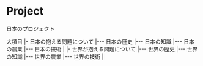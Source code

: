 # Project
日本のプロジェクト

大項目
|- 日本の抱える問題について
|--- 日本の歴史
|--- 日本の知識
|--- 日本の農業
|--- 日本の技術
|
|- 世界が抱える問題について
|--- 世界の歴史
|--- 世界の知識
|--- 世界の農業
|--- 世界の技術
|
